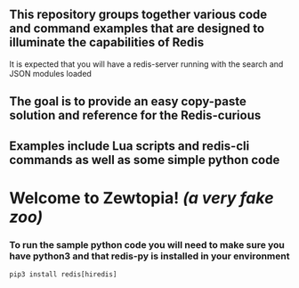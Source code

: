 ## This repository groups together various code and command examples that are designed to illuminate the  capabilities of Redis

It is expected that you will have a redis-server running with the search and JSON modules loaded

## The goal is to provide an easy copy-paste solution and reference for the Redis-curious
## Examples include Lua scripts and redis-cli commands as well as some simple python code

# Welcome to Zewtopia!  <em>(a very fake zoo)</em>

### To run the sample python code you will need to make sure you have python3 and that redis-py is installed in your environment
``` 
pip3 install redis[hiredis]
```
